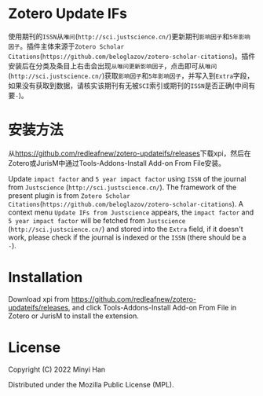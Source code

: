 
# Zotero Update IFs

使用期刊的`ISSN`从`唯问`(`http://sci.justscience.cn/`)更新期刊`影响因子`和`5年影响因子`。插件主体来源于`Zotero Scholar Citations`(`https://github.com/beloglazov/zotero-scholar-citations`)。插件安装后在分类及条目上右击会出现`从唯问更新影响因子`，点击即可从`唯问`(`http://sci.justscience.cn/`)获取`影响因子`和`5年影响因子`，并写入到`Extra`字段，如果没有获取到数据，请核实该期刊有无被`SCI`索引或期刊的`ISSN`是否正确(中间有要`-`)。

# 安装方法
从<https://github.com/redleafnew/zotero-updateifs/releases>下载xpi，然后在Zotero或JurisM中通过Tools-Addons-Install Add-on From File安装。



Update `impact factor` and `5 year impact factor` using `ISSN` of the journal from `Justscience` (`http://sci.justscience.cn/`). The framework of the present plugin is from `Zotero Scholar Citations`(`https://github.com/beloglazov/zotero-scholar-citations`). A context menu `Update IFs from Justscience` appears, the  `impact factor` and `5 year impact factor` will be fetched from `Justscience` (`http://sci.justscience.cn/`) and stored into the `Extra` field, if it doesn't work, please check if the journal is indexed or the `ISSN` (there should be a `-`).

# Installation
Download xpi from <https://github.com/redleafnew/zotero-updateifs/releases>, and click Tools-Addons-Install Add-on From File in Zotero or JurisM to install the extension. 

# License

Copyright (C) 2022 Minyi Han

Distributed under the Mozilla Public License (MPL).

